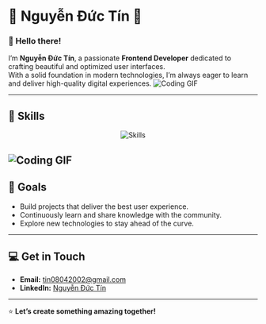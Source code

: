 # 🌟 Nguyễn Đức Tín 🌟  


### 👋 Hello there!  
I’m **Nguyễn Đức Tín**, a passionate **Frontend Developer** dedicated to crafting beautiful and optimized user interfaces.  
With a solid foundation in modern technologies, I’m always eager to learn and deliver high-quality digital experiences.  ![Coding GIF](https://media.giphy.com/media/qgQUggAC3Pfv687qPC/giphy.gif)

---

## 🔧 Skills  
<div align="center">
  <img src="https://skillicons.dev/icons?i=html,css,js,ts,tailwind" alt="Skills" /> 
</div>

![Coding GIF](https://media.giphy.com/media/qgQUggAC3Pfv687qPC/giphy.gif)
---

## 🌟 Goals  
- Build projects that deliver the best user experience.  
- Continuously learn and share knowledge with the community.  
- Explore new technologies to stay ahead of the curve.  

---

## 💻 Get in Touch  
- **Email:** tin08042002@gmail.com  
- **LinkedIn:** [Nguyễn Đức Tín](https://www.linkedin.com/in/ductin/)  

---

⭐ **Let’s create something amazing together!**  
